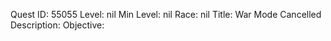 Quest ID: 55055
Level: nil
Min Level: nil
Race: nil
Title: War Mode Cancelled
Description: 
Objective: 
